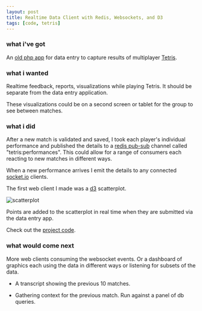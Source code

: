 ```yaml
---
layout: post
title: Realtime Data Client with Redis, Websockets, and D3 
tags: [code, tetris]
---
```


### what i've got

An [old php app][0] for data entry to capture results of multiplayer [Tetris][1].

### what i wanted

Realtime feedback, reports, visualizations while playing Tetris. It should be separate from the data entry application.

These visualizations could be on a second screen or tablet for the group to see between matches.

### what i did

After a new match is validated and saved, I took each player's individual performance and published the details to a [redis pub-sub][2] channel called "tetris:performances". This could allow for a range of consumers each reacting to new matches in different ways. 

When a new performance arrives I emit the details to any connected [socket.io][3] clients. 

The first web client I made was a [d3][4] scatterplot.

![scatterplot](http://i.imgur.com/vHtZNHQ.png "scatterplot")

Points are added to the scatterplot in real time when they are submitted via the data entry app.

Check out the [project code][5]. 

### what would come next

More web clients consuming the websocket events. Or a dashboard of graphics each using the data in different ways or listening for subsets of the data.

- A transcript showing the previous 10 matches.
- Gathering context for the previous match. Run against a panel of db queries.


  [0]: https://github.com/tphummel/tetris-db
  [1]: /2011/01/01/tetris-primer/
  [2]: http://redis.io/topics/pubsub
  [3]: http://socket.io/
  [4]: http://d3js.org/
  [5]: https://github.com/tphummel/socket-viz
